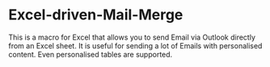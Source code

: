 # Excel-driven-Mail-Merge
This is a macro for Excel that allows you to send Email via Outlook directly from an Excel sheet. It is useful for sending a lot of Emails with personalised content. Even personalised tables are supported.
